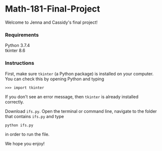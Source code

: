 # Math-181-Final-Project

Welcome to Jenna and Cassidy's final project! 


### Requirements 
Python 3.7.4  
tkinter 8.6

### Instructions
First, make sure `tkinter` (a Python package) is installed on your computer. You can check this by opening Python and typing 
```
>>> import tkinter
```
If you don't see an error message, then `tkinter` is already installed correctly. 

Download `ifs.py`. Open the terminal or command line, navigate to the folder that contains `ifs.py` and type 
```
python ifs.py
``` 
in order to run the file.  

We hope you enjoy! 
